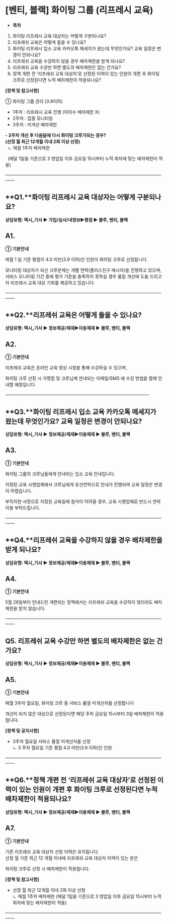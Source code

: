 # [벤티, 블랙] 화이팅 그룹 (리프레시 교육)

* **목차**

1. 화이팅 리프레시 교육 대상자는 어떻게 구분되나요?
2. 리프레쉬 교육은 어떻게 들을 수 있나요?
3. 화이팅 리프레시 입소 교육 카카오톡 메세지가 왔는데 무엇인가요? 교육 일정은 변경이 안되나요?
4. 리프레쉬 교육을 수강하지 않을 경우 배차제한을 받게 되나요?
5. 리프레쉬 교육 수강만 하면 별도의 배차제한은 없는 건가요?
6. 정책 개편 전 ‘리프레쉬 교육 대상자’로 선정된 이력이 있는 인원이 개편 후 화이팅 크루로 선정된다면 누적 배차제한이 적용되나요?

**[정책 및 참고사항]**

① 화이팅 그룹 관리 (3.9이하)

* 1주차 : 리프레시 교육 진행 (미이수 배차제한 X)
* 2주차 : 집중 모니터링
* 3주차 : 미개선 배차제한

**- 3주차 개선 후 다음달에 다시 화이팅 크루가되는 경우?**  
**(선정 월 최근 12개월 이내 2회 이상 선정)**  
  ㄴ 매월 1주차 배차제한

  (매달 1일을 기준으로 3 영업일 이후 금요일 15시부터 누적 회차에 맞는 배차제한이 적용)

─────────────────────────────────────────────────────

**Q1.****화이팅 리프레시 교육 대상자는 어떻게 구분되나요?**
--------------------------------------

**상담유형: **택시\_기사 ▶ 가입/심사/내정보****▶****평점 ▶ 블루, 벤티, 블랙****

**A1.**
-------

**① 기본안내**

매월 1 일 기준 평점이 4.0 미만(3.9 이하)인 인원이 화이팅 크루로 선정됩니다.

모니터링 대상자가 되신 크루분께는 개별 연락(플러스친구 메시지)을 진행하고 있으며,  
서비스 모니터링 기간 중에 평가 기준을 충족하지 못하실 경우 품질 개선에 도움 드리고자 리프레시 교육 대상 기회를 제공하고 있습니다.

─────────────────────────────────────────────────────

**Q2.****리프레쉬 교육은 어떻게 들을 수 있나요?**
---------------------------------

**상담유형: **택시\_기사 ▶ 정보제공/제재****▶****이용제재 ▶ 블루, 벤티, 블랙****

**A2.**
-------

**① 기본안내**

리프레쉬 교육은 온라인 교육 영상 시청을 통해 수강하실 수 있으며,

화이팅 크루 선정 시 가맹점 및 크루님께 안내되는 이메일/SMS 에 수강 방법을 함께 안내할 예정입니다.

──────────────────────────────────────────────

**Q3.****화이팅 리프레시 입소 교육 카카오톡 메세지가 왔는데 무엇인가요? 교육 일정은 변경이 안되나요?**
---------------------------------------------------------------

**상담유형: **택시\_기사 ▶ 정보제공/제재****▶****이용제재 ▶ 블루, 벤티, 블랙****

**A3.**
-------

**① 기본안내**

화이팅 그룹의 크루님들에게 안내되는 입소 교육 안내입니다.

지정된 교육 시행업체에서 크루님에게 유선연락으로 안내가 진행되며 교육 일정은 변경이 어렵습니다.

부득이한 사정으로 지정된 교육일에 참석이 어려울 경우, 교육 시행업체로 반드시 연락 이용 부탁드립니다.

─────────────────────────────────────────────────────

**Q4.****리프레쉬 교육을 수강하지 않을 경우 배차제한을 받게 되나요?**
--------------------------------------------

**상담유형: **택시\_기사 ▶ 정보제공/제재****▶****이용제재 ▶ 블루, 벤티, 블랙****

**A4.**
-------

**① 기본안내**

5월 26일부터 안내드린 개편되는 정책에서는 리프레쉬 교육을 수강하지 않더라도 배차제한을 받지 않습니다.

─────────────────────────────────────────────────────

**Q5. 리프레쉬 교육 수강만 하면 별도의 배차제한은 없는 건가요?**
----------------------------------------

**상담유형: **택시\_기사 ▶ 정보제공/제재****▶****이용제재 ▶ 블루, 벤티, 블랙****

**A5.**
-------

**① 기본안내**

매월 3주차 월요일, 화이팅 크루 중 서비스 품질 미개선자를 선정합니다

개선이 되지 않은 대상으로 선정된다면 해당 주차 금요일 15시부터 3일 배차제한이 적용됩니다.

**[정책 및 공지사항]**

* 3주차 월요일 서비스 품질 미개선자를 선정  
  ㄴ 3 주차 월요일 기준 평점 4.0 미만(3.9 이하)인 인원

─────────────────────────────────────────────────────

**Q6.****정책 개편 전 ‘리프레쉬 교육 대상자’로 선정된 이력이 있는 인원이 개편 후 화이팅 크루로 선정된다면 누적 배차제한이 적용되나요?**
-----------------------------------------------------------------------------------

**상담유형: **택시\_기사 ▶ 정보제공/제재****▶****이용제재 ▶ 블루, 벤티, 블랙****

**A7.**
-------

**① 기본안내**

기존 리프레쉬 교육 대상자 선정 이력은 유지됩니다.  
선정 월 기준 최근 12 개월 이내에 리프레쉬 교육 대상자 이력이 있는 분은

화이팅 크루로 선정 시 배차제한이 적용됩니다.

**[정책 및 참고사항]**

* 선정 월 최근 12개월 이내 2회 이상 선정  
  ㄴ 매월 1주차 배차제한 (매달 1일을 기준으로 3 영업일 이후 금요일 15시부터 누적 회차에 맞는 배차제한이 적용)

─────────────────────────────────────────────────────